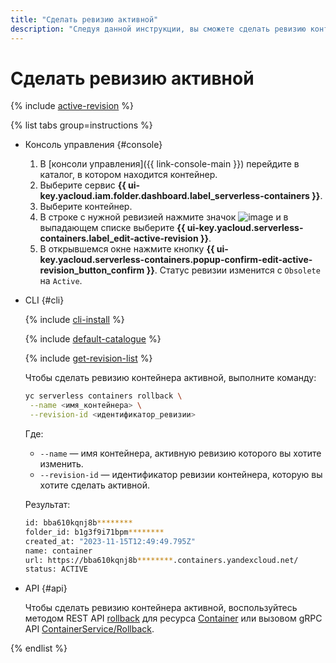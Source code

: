 ```yaml
---
title: "Сделать ревизию активной"
description: "Следуя данной инструкции, вы сможете сделать ревизию контейнера активной."
---
```


# Сделать ревизию активной

{% include [active-revision](../../_includes/serverless-containers/active-revision.md) %}

{% list tabs group=instructions %}

- Консоль управления {#console}
  
  1. В [консоли управления]({{ link-console-main }}) перейдите в каталог, в котором находится контейнер.
  1. Выберите сервис **{{ ui-key.yacloud.iam.folder.dashboard.label_serverless-containers }}**.
  1. Выберите контейнер.
  1. В строке с нужной ревизией нажмите значок ![image](../../_assets/console-icons/ellipsis.svg) и в выпадающем списке выберите **{{ ui-key.yacloud.serverless-containers.label_edit-active-revision }}**.
  1. В открывшемся окне нажмите кнопку **{{ ui-key.yacloud.serverless-containers.popup-confirm-edit-active-revision_button_confirm }}**. Статус ревизии изменится с `Obsolete` на `Active`.
  

- CLI {#cli}

  {% include [cli-install](../../_includes/cli-install.md) %}

  {% include [default-catalogue](../../_includes/default-catalogue.md) %}

  {% include [get-revision-list](../../_includes/serverless-containers/get-revision-list.md) %}

  Чтобы сделать ревизию контейнера активной, выполните команду:

  ```bash
  yc serverless containers rollback \
   --name <имя_контейнера> \
   --revision-id <идентификатор_ревизии>
  ```

  Где:

  * `--name` — имя контейнера, активную ревизию которого вы хотите изменить.
  * `--revision-id` — идентификатор ревизии контейнера, которую вы хотите сделать активной.

  Результат:

  ```bash
  id: bba610kqnj8b********
  folder_id: b1g3f9i71bpm********
  created_at: "2023-11-15T12:49:49.795Z"
  name: container
  url: https://bba610kqnj8b********.containers.yandexcloud.net/
  status: ACTIVE
  ```

- API {#api}

  Чтобы сделать ревизию контейнера активной, воспользуйтесь методом REST API [rollback](../../serverless-containers/containers/api-ref/Container/rollback.md) для ресурса [Container](../../serverless-containers/containers/api-ref/Container/index.md) или вызовом gRPC API [ContainerService/Rollback](../../serverless-containers/containers/api-ref/grpc/container_service.md#Rollback).

{% endlist %}